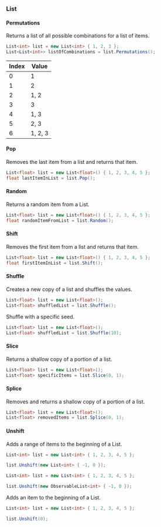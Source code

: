 ### List

#### Permutations

Returns a list of all possible combinations for a list of items.

```csharp
List<int> list = new List<int> { 1, 2, 3 };
List<List<int>> listOfCombinations = list.Permutations();
```

| Index | Value   |
| ----- | ------- |
| 0     | 1       |
| 1     | 2       |
| 2     | 1, 2    |
| 3     | 3       |
| 4     | 1, 3    |
| 5     | 2, 3    |
| 6     | 1, 2, 3 |

#### Pop

Removes the last item from a list and returns that item.

```csharp
List<float> list = new List<float>() { 1, 2, 3, 4, 5 };
float lastItemInList = list.Pop();
```

#### Random

Returns a random item from a List.

```csharp
List<float> list = new List<float>() { 1, 2, 3, 4, 5 };
float randomItemFromList = list.Random();
```

#### Shift

Removes the first item from a list and returns that item.

```csharp
List<float> list = new List<float>() { 1, 2, 3, 4, 5 };
float firstItemInList = list.Shift();
```

#### Shuffle

Creates a new copy of a list and shuffles the values.

```csharp
List<float> list = new List<float>();
List<float> shuffledList = list.Shuffle();
```

Shuffle with a specific seed.

```csharp
List<float> list = new List<float>();
List<float> shuffledList = list.Shuffle(10);
```

#### Slice

Returns a shallow copy of a portion of a list.

```csharp
List<float> list = new List<float>();
List<float> specificItems = list.Slice(0, 1);
```

#### Splice

Removes and returns a shallow copy of a portion of a list.

```csharp
List<float> list = new List<float>();
List<float> removedItems = list.Splice(0, 1);
```

#### Unshift

Adds a range of items to the beginning of a List.

```csharp
List<int> list = new List<int> { 1, 2, 3, 4, 5 };

list.Unshift(new List<int> { -1, 0 });
```

```csharp
List<int> list = new List<int> { 1, 2, 3, 4, 5 };

list.Unshift(new ObservableList<int> { -1, 0 });
```

Adds an item to the beginning of a List.

```csharp
List<int> list = new List<int> { 1, 2, 3, 4, 5 };

list.Unshift(0);
```
